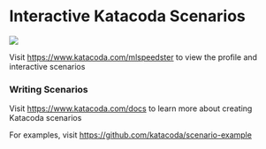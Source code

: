 # Interactive Katacoda Scenarios

[![](http://shields.katacoda.com/katacoda/mlspeedster/count.svg)](https://www.katacoda.com/mlspeedster "Get your profile on Katacoda.com")

Visit https://www.katacoda.com/mlspeedster to view the profile and interactive scenarios

### Writing Scenarios
Visit https://www.katacoda.com/docs to learn more about creating Katacoda scenarios

For examples, visit https://github.com/katacoda/scenario-example
